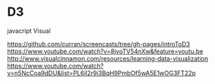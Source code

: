 # D3
javacript Visual 

https://github.com/curran/screencasts/tree/gh-pages/introToD3
https://www.youtube.com/watch?v=8jvoTV54nXw&feature=youtu.be
http://www.visualcinnamon.com/resources/learning-data-visualization
https://www.youtube.com/watch?v=n5NcCoa9dDU&list=PL6il2r9i3BqH9PmbOf5wA5E1wOG3FT22p
